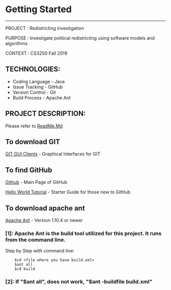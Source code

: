 # Getting Started
---

PROJECT		: Redistricting Investigation

PURPOSE		: Investigate political redistricting using software models and algorithms

CONTEXT		: CS3250 Fall 2019

## TECHNOLOGIES: 
*   Coding Language - Java
*   Issue Tracking - GitHub
*   Version Control - Git
*   Build Process - Apache Ant 

## PROJECT DESCRIPTION: 
Please refer to [ReadMe.Md](https://github.com/MetroCS/redistricting/blob/master/README.md) 
   
## To download GIT
[GIT GUI Clients](https://git-scm.com/downloads) - Graphical Interfaces for GIT

## To find GitHub
[Github](https://github.com/) - Main Page of GitHub

[Hello World Tutorial](https://guides.github.com/activities/hello-world/) - Starter Guide for those new to GitHub

## To download apache ant 
[Apache Ant](https://ant.apache.org/bindownload.cgi) - Version 1.10.4 or newer


### [**1**]: Apache Ant is the build tool utilized for this project. It runs from the command line. 

Step by Step with command line:
```
	$cd <file where you have build.xml>
	$ant all 
	$cd build
```
### [**2**]: If "$ant all", does not work, "$ant -buildfile build.xml"
